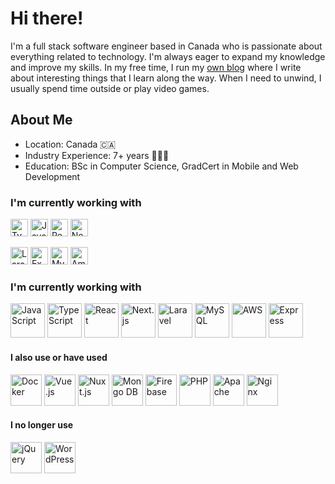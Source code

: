 # Hi there!

I'm a full stack software engineer based in Canada who is passionate about everything related to technology. I'm always eager to expand my knowledge and improve my skills. In my free time, I run my [own blog](https://blog.savetchuk.com/) where I write about interesting things that I learn along the way. When I need to unwind, I usually spend time outside or play video games.

## About Me
- Location: Canada 🇨🇦
- Industry Experience: 7+ years 🧑🏻‍💻
- Education: BSc in Computer Science, GradCert in Mobile and Web Development

### I'm currently working with
<p align="left">
  <img src="https://img.shields.io/badge/TypeScript-007ACC?style=for-the-badge&logo=typescript&logoColor=white" alt="TypeScript" height="28" />
  <img src="https://img.shields.io/badge/JavaScript-323330?style=for-the-badge&logo=javascript&logoColor=F7DF1E" alt="JavaScript" height="28" />
  <img src="https://img.shields.io/badge/React-20232A?style=for-the-badge&logo=react&logoColor=61DAFB" alt="React" height="28" />
  <img src="https://img.shields.io/badge/next.js-000000?style=for-the-badge&logo=nextdotjs&logoColor=white" alt="Next JS" height="28" />
</p>

<p align="left">
  <img src="https://img.shields.io/badge/Laravel-FF2D20?style=for-the-badge&logo=laravel&logoColor=white" alt="Laravel" height="28" />
  <img src="https://img.shields.io/badge/Express.js-000000?style=for-the-badge&logo=express&logoColor=white" alt="Express JS" height="28" />
  <img src="https://img.shields.io/badge/MySQL-005C84?style=for-the-badge&logo=mysql&logoColor=white" alt="MySQL" height="28" />
  <img src="https://img.shields.io/badge/Amazon_AWS-FF9900?style=for-the-badge&logo=amazonaws&logoColor=white" alt="Amazon AWS" height="28" />
</p>

### I'm currently working with
<p align="left">  
<img src="https://cdn.jsdelivr.net/gh/devicons/devicon/icons/javascript/javascript-original.svg" alt="JavaScript" width="55" />
<img src="https://cdn.jsdelivr.net/gh/devicons/devicon/icons/typescript/typescript-original.svg" alt="TypeScript" width="55" />
<img src="https://cdn.jsdelivr.net/gh/devicons/devicon/icons/react/react-original-wordmark.svg" alt="React" width="55" />
<img src="https://cdn.jsdelivr.net/gh/devicons/devicon/icons/nextjs/nextjs-original-wordmark.svg" alt="Next.js" width="55" />
<img src="https://user-images.githubusercontent.com/14139435/222941584-f9697fbb-67f9-4a76-a741-529f366636b0.svg" alt="Laravel" width="55" />
<img src="https://cdn.jsdelivr.net/gh/devicons/devicon/icons/mysql/mysql-original-wordmark.svg" alt="MySQL" width="55" />
<img src="https://cdn.jsdelivr.net/gh/devicons/devicon/icons/amazonwebservices/amazonwebservices-original-wordmark.svg" alt="AWS" width="55" />
<img src="https://cdn.jsdelivr.net/gh/devicons/devicon/icons/express/express-original-wordmark.svg" alt="Express" width="55" />
</p>

#### I also use or have used
<p align="left">
<img src="https://cdn.jsdelivr.net/gh/devicons/devicon/icons/docker/docker-original-wordmark.svg" alt="Docker" width="50" />
<img src="https://cdn.jsdelivr.net/gh/devicons/devicon/icons/vuejs/vuejs-original-wordmark.svg" alt="Vue.js" width="50" />
<img src="https://user-images.githubusercontent.com/14139435/222940179-6e73b7fb-d1c1-47d3-9e16-2ff6d7b4aef2.svg" alt="Nuxt.js" width="50" />
<img src="https://cdn.jsdelivr.net/gh/devicons/devicon/icons/mongodb/mongodb-original-wordmark.svg" alt="Mongo DB" width="50" />
<img src="https://cdn.jsdelivr.net/gh/devicons/devicon/icons/firebase/firebase-plain-wordmark.svg" alt="Firebase" width="50" />
<img src="https://cdn.jsdelivr.net/gh/devicons/devicon/icons/php/php-plain.svg" alt="PHP" width="50" />
<img src="https://cdn.jsdelivr.net/gh/devicons/devicon/icons/apache/apache-original-wordmark.svg" alt="Apache" width="50" />
<img src="https://cdn.jsdelivr.net/gh/devicons/devicon/icons/nginx/nginx-original.svg" alt="Nginx" width="50" />
</p>


#### I no longer use
<p align="left">
<img src="https://cdn.jsdelivr.net/gh/devicons/devicon/icons/jquery/jquery-plain-wordmark.svg" alt="jQuery" width="50" />
<img src="https://cdn.jsdelivr.net/gh/devicons/devicon/icons/wordpress/wordpress-original.svg" alt="WordPress" width="50" />
</p>

<!--
**AndrewSavetchuk/AndrewSavetchuk** is a ✨ _special_ ✨ repository because its `README.md` (this file) appears on your GitHub profile.

Here are some ideas to get you started:

- 🔭 I’m currently working on ...
- 🌱 I’m currently learning ...
- 👯 I’m looking to collaborate on ...
- 🤔 I’m looking for help with ...
- 💬 Ask me about ...
- 📫 How to reach me: ...
- 😄 Pronouns: ...
- ⚡ Fun fact: ...

## 💡 About Me
-->

